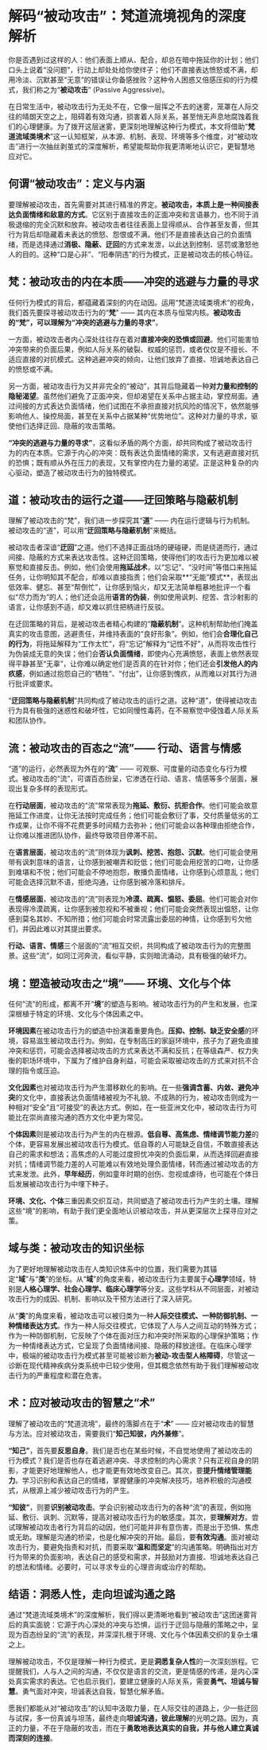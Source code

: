 # 解码“被动攻击”：梵道流境视角的深度解析

你是否遇到过这样的人：他们表面上顺从、配合，却总在暗中拖延你的计划；他们口头上说着“没问题”，行动上却处处给你使绊子；他们不直接表达愤怒或不满，却用冷淡、沉默甚至“无意”的错误让你备感挫败？这种令人困惑又倍感压抑的行为模式，我们称之为“**被动攻击**” (Passive Aggressive)。

在日常生活中，被动攻击行为无处不在，它像一层挥之不去的迷雾，笼罩在人际交往的晴朗天空之上，阻碍着有效沟通，损害着人际关系，甚至悄无声息地腐蚀着我们的心理健康。为了拨开这层迷雾，更深刻地理解这种行为模式，本文将借助“**梵道流域类境术**”这一认知框架，从本源、机制、表现、环境等多个维度，对“被动攻击”进行一次抽丝剥茧式的深度解析，希望能帮助你我更清晰地认识它，更智慧地应对它。

## 何谓“被动攻击”：定义与内涵

要理解被动攻击，首先需要对其进行精准的界定。**被动攻击，本质上是一种间接表达负面情绪和敌意的方式**。它区别于直接攻击的正面冲突和言语暴力，也不同于消极退缩的完全沉默和放弃。被动攻击者往往表面上显得顺从、合作甚至友善，但其行为背后却隐藏着未表达的愤怒、怨恨或不满。他们不是直接表达自己的负面情绪，而是选择通过**消极、隐蔽、迂回**的方式来发泄，以此达到控制、惩罚或激怒他人的目的。这种“口是心非”、“阳奉阴违”的行为模式，正是被动攻击的核心特征。

## 梵：被动攻击的内在本质——冲突的逃避与力量的寻求

任何行为模式的背后，都蕴藏着深刻的内在动因。运用“梵道流域类境术”的视角，我们首先要探寻被动攻击行为的“**梵**” —— 其内在本质与恒常内核。**被动攻击的“梵”，可以理解为“冲突的逃避与力量的寻求”**。

一方面，被动攻击者内心深处往往存在着对**直接冲突的恐惧或回避**。他们可能害怕冲突带来的负面后果，例如人际关系的破裂、权威的惩罚，或者仅仅是不擅长、不适应直接的对抗模式。这种逃避冲突的倾向，让他们放弃了直接、坦诚地表达自己的愤怒或不满。

另一方面，被动攻击行为又并非完全的“被动”，其背后隐藏着一种**对力量和控制的隐秘渴望**。虽然他们避免了正面冲突，但却渴望在关系中占据主动，掌控局面。通过间接的方式表达负面情绪，他们试图在不承担直接对抗风险的情况下，依然能够影响他人、操控局面，甚至在关系中占据某种“优势地位”。这种对力量的寻求，驱使他们选择迂回、隐蔽的攻击策略。

**“冲突的逃避与力量的寻求”**，这看似矛盾的两个方面，却共同构成了被动攻击行为的内在本质。它源于内心的冲突：既有表达负面情绪的需求，又有逃避直接对抗的恐惧；既有顺从外在压力的表现，又有掌控内在力量的渴望。正是这种复杂的内心驱动，塑造了被动攻击行为的独特模式。

## 道：被动攻击的运行之道——迂回策略与隐蔽机制

理解了被动攻击的“梵”，我们进一步探究其“**道**” —— 内在运行逻辑与行为机制。被动攻击的“道”，可以用“**迂回策略与隐蔽机制**”来概括。

被动攻击者深谙“**迂回**”之道。他们不选择正面战场的硬碰硬，而是绕道而行，通过间接、隐蔽的方式来表达攻击性。这种迂回策略，使得他们的攻击行为更加难以被察觉和直接反击。例如，他们会使用**拖延战术**，以“忘记”、“没时间”等借口来拖延任务，让你明知其不配合，却难以直接指责；他们会采取**“无能”模式**，表现出低效率、健忘、甚至“帮倒忙”，让你感到恼火，却又无法简单粗暴地批评一个看似“尽力而为”的人；他们还会运用**语言的伪装**，例如使用讽刺、挖苦、含沙射影的语言，让你感到不适，却又难以抓住把柄进行反驳。

在迂回策略的背后，是被动攻击者精心构建的“**隐蔽机制**”。这种机制帮助他们掩盖真实的攻击意图，逃避责任，并维持表面的“良好形象”。例如，他们会**合理化自己的行为**，将拖延解释为“工作太忙”，将“忘记”解释为“记性不好”，从而将攻击性行为伪装成无意的失误；他们会**否认负面情绪**，即使内心充满愤怒，表面上依然表现得平静甚至“无辜”，让你难以确定他们是否真的在针对你；他们还会**引发他人的内疚感**，例如通过抱怨自己的“牺牲”、“付出”，让你感到愧疚，从而难以对其行为进行批评或要求。

“**迂回策略与隐蔽机制**”共同构成了被动攻击的运行之道。这种“道”，使得被动攻击行为具有极强的迷惑性和破坏性，它如同慢性毒药，在不易察觉中侵蚀着人际关系和团队协作。

## 流：被动攻击的百态之“流”—— 行动、语言与情感

“道”的运行，必然表现为外在的“**流**” —— 可观察、可度量的动态变化与行为模式。被动攻击的“流”，可谓百态纷呈，它渗透在行动、语言、情感等多个层面，展现出复杂多样的表现形式。

在**行动层面**，被动攻击的“流”常常表现为**拖延、敷衍、抗拒合作**。他们可能会故意拖延工作进度，让你无法按时完成任务；他们可能会敷衍了事，交付质量低劣的工作成果，让你不得不花费更多时间精力去弥补；他们可能会以各种理由拒绝合作，让你难以推进团队协作，最终导致项目停滞不前。

在**语言层面**，被动攻击的“流”则体现为**讽刺、挖苦、抱怨、沉默**。他们可能会使用带有讽刺意味的语言，让你感到被嘲弄和贬低；他们可能会用挖苦的口吻，让你感到难堪和不悦；他们可能会不停地抱怨，散播负面情绪，让你感到心烦意乱；他们可能会选择沉默不语，拒绝沟通，让你感到被冷落和排斥。

在**情感层面**，被动攻击的“流”则表现为**冷漠、疏离、愠怒、委屈**。他们可能会对你表现得冷漠疏离，让你感到被忽视和不被重视；他们可能会突然表现出愠怒，让你感到莫名其妙、不知所措；他们可能会时常流露出委屈的神情，让你感到亏欠他们，并因此难以对其提出要求。

**行动、语言、情感**三个层面的“流”相互交织，共同构成了被动攻击行为的完整图景。这些“流”，如同江河奔流，看似平静，实则暗流涌动，具有极强的破坏力。

## 境：塑造被动攻击之“境”—— 环境、文化与个体

任何“流”的形成，都离不开“**境**”的塑造与影响。被动攻击行为的产生和发展，也深深根植于特定的环境、文化与个体因素之中。

**环境因素**在被动攻击行为的塑造中扮演着重要角色。**压抑、控制、缺乏安全感**的环境，容易滋生被动攻击行为。例如，在专制高压的家庭环境中，孩子为了避免直接冲突和惩罚，可能会选择被动攻击的方式来表达不满和反抗；在等级森严、权力失衡的职场环境中，下属为了维护自身利益，可能会采取被动攻击的方式来对抗不合理的指令或压迫。

**文化因素**也对被动攻击行为产生潜移默化的影响。在一些**强调含蓄、内敛、避免冲突**的文化中，直接表达负面情绪被视为不礼貌、不成熟的行为，被动攻击则成为一种相对“安全”且“可接受”的表达方式。例如，在一些亚洲文化中，被动攻击行为可能比在崇尚直接沟通的西方文化中更为常见。

**个体因素**则是被动攻击行为产生的内在根源。**低自尊、高焦虑、情绪调节能力差**的个体，更容易发展出被动攻击行为模式。低自尊的人可能缺乏自信，不敢直接表达自己的需求和想法；高焦虑的人可能过度担忧冲突的负面后果，从而选择回避直接对抗；情绪调节能力差的人可能难以有效地处理负面情绪，转而通过被动攻击的方式来发泄。此外，**早年经历**，例如童年时期的创伤、忽视或虐待，也可能在个体日后发展被动攻击行为中埋下种子。

**环境、文化、个体**三重因素交织互动，共同塑造了被动攻击行为产生的土壤。理解这些“境”的影响，有助于我们更全面地认识被动攻击，并从更深层次上探寻应对之策。

## 域与类：被动攻击的知识坐标

为了更好地理解被动攻击在人类知识体系中的位置，我们需要为其锚定“**域**”与“**类**”的坐标。从“**域**”的角度来看，被动攻击行为主要属于**心理学**领域，特别是**人格心理学、社会心理学、临床心理学**等分支。这些学科从不同层面，对被动攻击行为的成因、机制、影响以及干预方法进行了深入研究。

从“**类**”的角度来看，被动攻击可以被归类为一种**人际交往模式、一种防御机制、一种情绪表达方式**。作为一种人际交往模式，它体现了人与人之间互动的特殊方式；作为一种防御机制，它反映了个体在面对压力和冲突时所采取的心理保护策略；作为一种情绪表达方式，它呈现了负面情绪间接、隐蔽的释放途径。在临床心理学中，极端的被动攻击行为模式甚至可能被诊断为**被动-攻击型人格障碍**，尽管这一诊断在现代精神疾病分类系统中已较少使用，但其概念依然有助于我们理解被动攻击行为的严重程度和潜在危害。

## 术：应对被动攻击的智慧之“术”

理解了被动攻击的“梵道流境”，最终的落脚点在于“**术**” —— 应对被动攻击的智慧与方法。应对被动攻击，需要我们“**知己知彼，内外兼修**”。

**“知己”**，首先要**反思自身**。我们是否也在某些时候，不自觉地使用了被动攻击的行为模式？我们是否也存在着逃避冲突、寻求控制的内心需求？只有正视自身的阴影，才能更好地理解他人，也才能更有效地改变自己。其次，要**提升情绪管理能力**。学习识别和表达自己的情绪，掌握健康的冲突解决技巧，培养积极的沟通模式，从根源上减少被动攻击行为的产生。

**“知彼”**，则要**识别被动攻击**。学会识别被动攻击行为的各种“流”的表现，例如拖延、敷衍、讽刺、沉默等，提高对被动攻击行为的敏感度。其次，要**理解对方**。尝试理解被动攻击者行为背后的动因，他们可能并非有意伤害，而是出于恐惧、焦虑或无助。理解是沟通的桥梁，也是化解冲突的开始。最后，要**有效沟通**。面对被动攻击行为，要避免指责和对抗，而要采取“**温和而坚定**”的沟通策略。明确指出对方行为带来的负面影响，表达自己的感受和需求，并鼓励对方直接、坦诚地表达自己的想法和情绪。必要时，可以寻求专业的心理咨询或治疗的帮助。

## 结语：洞悉人性，走向坦诚沟通之路

通过“梵道流域类境术”的深度解析，我们得以更清晰地看到“被动攻击”这团迷雾背后的真实面貌：它源于内心深处的冲突与恐惧，运行于迂回与隐蔽的策略之中，呈现为百态纷呈的“流”的表现，并深深扎根于环境、文化与个体因素交织的复杂土壤之上。

理解被动攻击，不仅是理解一种行为模式，更是**洞悉复杂人性**的一次深刻旅程。它提醒我们，人与人之间的沟通，不仅仅是语言的交流，更是情感的传递，是内心深处真实需求的表达。它也启示我们，要建立健康的人际关系，需要**勇气、坦诚与智慧**。勇气面对冲突，坦诚表达自我，智慧化解矛盾。

愿我们都能从对“被动攻击”的认知中汲取力量，在人际交往的道路上，少一些迂回与试探，多一份真诚与坦荡，最终走向**坦诚沟通，彼此理解**的光明之路。因为，真正的力量，不在于隐蔽的攻击，而在于**勇敢地表达真实的自我，并与他人建立真诚而深刻的连接**。

